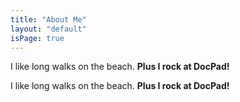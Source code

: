 ```yaml
---
title: "About Me"
layout: "default"
isPage: true
---
```


I like long walks on the beach. **Plus I rock at DocPad!**

I like long walks on the beach. **Plus I rock at DocPad!**
